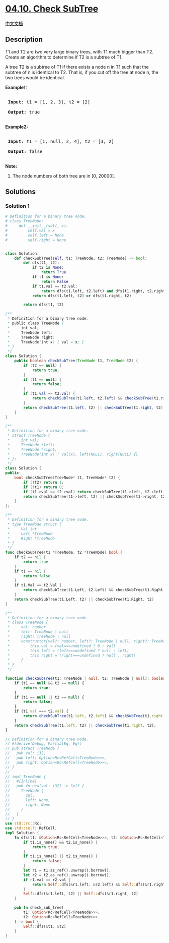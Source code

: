 # [04.10. Check SubTree](https://leetcode.cn/problems/check-subtree-lcci)

[中文文档](./lcci/04.10.Check%20SubTree/README.md)

## Description

<p>T1&nbsp;and T2 are two very large binary trees, with T1&nbsp;much bigger than T2. Create an algorithm to determine if T2 is a subtree of T1.</p>

<p>A tree T2 is a subtree of T1&nbsp;if there exists a node n in T1&nbsp;such that the subtree of n is identical to T2. That is, if you cut off the tree at node n, the two trees would be identical.</p>

<p><strong>Example1:</strong></p>

<pre>

<strong> Input</strong>: t1 = [1, 2, 3], t2 = [2]

<strong> Output</strong>: true

</pre>

<p><strong>Example2:</strong></p>

<pre>

<strong> Input</strong>: t1 = [1, null, 2, 4], t2 = [3, 2]

<strong> Output</strong>: false

</pre>

<p><strong>Note: </strong></p>

<ol>
	<li>The node numbers of both tree are in [0, 20000].</li>
</ol>

## Solutions

### Solution 1

<!-- tabs:start -->

```python
# Definition for a binary tree node.
# class TreeNode:
#     def __init__(self, x):
#         self.val = x
#         self.left = None
#         self.right = None


class Solution:
    def checkSubTree(self, t1: TreeNode, t2: TreeNode) -> bool:
        def dfs(t1, t2):
            if t2 is None:
                return True
            if t1 is None:
                return False
            if t1.val == t2.val:
                return dfs(t1.left, t2.left) and dfs(t1.right, t2.right)
            return dfs(t1.left, t2) or dfs(t1.right, t2)

        return dfs(t1, t2)
```

```java
/**
 * Definition for a binary tree node.
 * public class TreeNode {
 *     int val;
 *     TreeNode left;
 *     TreeNode right;
 *     TreeNode(int x) { val = x; }
 * }
 */
class Solution {
    public boolean checkSubTree(TreeNode t1, TreeNode t2) {
        if (t2 == null) {
            return true;
        }
        if (t1 == null) {
            return false;
        }
        if (t1.val == t2.val) {
            return checkSubTree(t1.left, t2.left) && checkSubTree(t1.right, t2.right);
        }
        return checkSubTree(t1.left, t2) || checkSubTree(t1.right, t2);
    }
}
```

```cpp
/**
 * Definition for a binary tree node.
 * struct TreeNode {
 *     int val;
 *     TreeNode *left;
 *     TreeNode *right;
 *     TreeNode(int x) : val(x), left(NULL), right(NULL) {}
 * };
 */
class Solution {
public:
    bool checkSubTree(TreeNode* t1, TreeNode* t2) {
        if (!t2) return 1;
        if (!t1) return 0;
        if (t1->val == t2->val) return checkSubTree(t1->left, t2->left) && checkSubTree(t1->right, t2->right);
        return checkSubTree(t1->left, t2) || checkSubTree(t1->right, t2);
    }
};
```

```go
/**
 * Definition for a binary tree node.
 * type TreeNode struct {
 *     Val int
 *     Left *TreeNode
 *     Right *TreeNode
 * }
 */
func checkSubTree(t1 *TreeNode, t2 *TreeNode) bool {
	if t2 == nil {
		return true
	}
	if t1 == nil {
		return false
	}
	if t1.Val == t2.Val {
		return checkSubTree(t1.Left, t2.Left) && checkSubTree(t1.Right, t2.Right)
	}
	return checkSubTree(t1.Left, t2) || checkSubTree(t1.Right, t2)
}
```

```ts
/**
 * Definition for a binary tree node.
 * class TreeNode {
 *     val: number
 *     left: TreeNode | null
 *     right: TreeNode | null
 *     constructor(val?: number, left?: TreeNode | null, right?: TreeNode | null) {
 *         this.val = (val===undefined ? 0 : val)
 *         this.left = (left===undefined ? null : left)
 *         this.right = (right===undefined ? null : right)
 *     }
 * }
 */

function checkSubTree(t1: TreeNode | null, t2: TreeNode | null): boolean {
    if (t1 == null && t2 == null) {
        return true;
    }
    if (t1 == null || t2 == null) {
        return false;
    }
    if (t1.val === t2.val) {
        return checkSubTree(t1.left, t2.left) && checkSubTree(t1.right, t2.right);
    }
    return checkSubTree(t1.left, t2) || checkSubTree(t1.right, t2);
}
```

```rust
// Definition for a binary tree node.
// #[derive(Debug, PartialEq, Eq)]
// pub struct TreeNode {
//   pub val: i32,
//   pub left: Option<Rc<RefCell<TreeNode>>>,
//   pub right: Option<Rc<RefCell<TreeNode>>>,
// }
//
// impl TreeNode {
//   #[inline]
//   pub fn new(val: i32) -> Self {
//     TreeNode {
//       val,
//       left: None,
//       right: None
//     }
//   }
// }
use std::rc::Rc;
use std::cell::RefCell;
impl Solution {
    fn dfs(t1: &Option<Rc<RefCell<TreeNode>>>, t2: &Option<Rc<RefCell<TreeNode>>>) -> bool {
        if t1.is_none() && t2.is_none() {
            return true;
        }
        if t1.is_none() || t2.is_none() {
            return false;
        }
        let r1 = t1.as_ref().unwrap().borrow();
        let r2 = t2.as_ref().unwrap().borrow();
        if r1.val == r2.val {
            return Self::dfs(&r1.left, &r2.left) && Self::dfs(&r1.right, &r2.right);
        }
        Self::dfs(&r1.left, t2) || Self::dfs(&r1.right, t2)
    }

    pub fn check_sub_tree(
        t1: Option<Rc<RefCell<TreeNode>>>,
        t2: Option<Rc<RefCell<TreeNode>>>
    ) -> bool {
        Self::dfs(&t1, &t2)
    }
}
```

<!-- tabs:end -->

<!-- end -->
